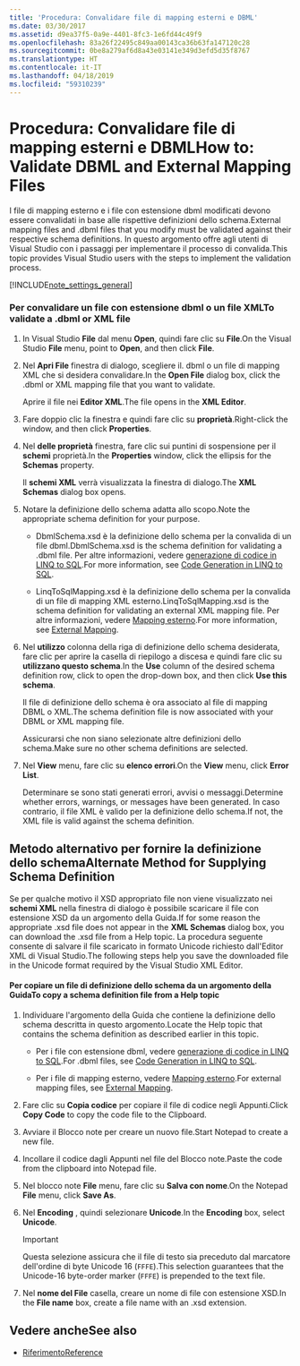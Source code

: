 ```yaml
---
title: 'Procedura: Convalidare file di mapping esterni e DBML'
ms.date: 03/30/2017
ms.assetid: d9ea37f5-0a9e-4401-8fc3-1e6fd44c49f9
ms.openlocfilehash: 83a26f22495c849aa00143ca36b63fa147120c28
ms.sourcegitcommit: 0be8a279af6d8a43e03141e349d3efd5d35f8767
ms.translationtype: HT
ms.contentlocale: it-IT
ms.lasthandoff: 04/18/2019
ms.locfileid: "59310239"
---
```

# <a name="how-to-validate-dbml-and-external-mapping-files"></a><span data-ttu-id="83d28-102">Procedura: Convalidare file di mapping esterni e DBML</span><span class="sxs-lookup"><span data-stu-id="83d28-102">How to: Validate DBML and External Mapping Files</span></span>
<span data-ttu-id="83d28-103">I file di mapping esterno e i file con estensione dbml modificati devono essere convalidati in base alle rispettive definizioni dello schema.</span><span class="sxs-lookup"><span data-stu-id="83d28-103">External mapping files and .dbml files that you modify must be validated against their respective schema definitions.</span></span> <span data-ttu-id="83d28-104">In questo argomento offre agli utenti di Visual Studio con i passaggi per implementare il processo di convalida.</span><span class="sxs-lookup"><span data-stu-id="83d28-104">This topic provides Visual Studio users with the steps to implement the validation process.</span></span>  
  
 [!INCLUDE[note_settings_general](../../../../../../includes/note-settings-general-md.md)]  
  
### <a name="to-validate-a-dbml-or-xml-file"></a><span data-ttu-id="83d28-105">Per convalidare un file con estensione dbml o un file XML</span><span class="sxs-lookup"><span data-stu-id="83d28-105">To validate a .dbml or XML file</span></span>  
  
1. <span data-ttu-id="83d28-106">In Visual Studio **File** dal menu **Open**, quindi fare clic su **File**.</span><span class="sxs-lookup"><span data-stu-id="83d28-106">On the Visual Studio **File** menu, point to **Open**, and then click **File**.</span></span>  
  
2. <span data-ttu-id="83d28-107">Nel **Apri File** finestra di dialogo, scegliere il. dbml o un file di mapping XML che si desidera convalidare.</span><span class="sxs-lookup"><span data-stu-id="83d28-107">In the **Open File** dialog box, click the .dbml or XML mapping file that you want to validate.</span></span>  
  
     <span data-ttu-id="83d28-108">Aprire il file nei **Editor XML**.</span><span class="sxs-lookup"><span data-stu-id="83d28-108">The file opens in the **XML Editor**.</span></span>  
  
3. <span data-ttu-id="83d28-109">Fare doppio clic la finestra e quindi fare clic su **proprietà**.</span><span class="sxs-lookup"><span data-stu-id="83d28-109">Right-click the window, and then click **Properties**.</span></span>  
  
4. <span data-ttu-id="83d28-110">Nel **delle proprietà** finestra, fare clic sui puntini di sospensione per il **schemi** proprietà.</span><span class="sxs-lookup"><span data-stu-id="83d28-110">In the **Properties** window, click the ellipsis for the **Schemas** property.</span></span>  
  
     <span data-ttu-id="83d28-111">Il **schemi XML** verrà visualizzata la finestra di dialogo.</span><span class="sxs-lookup"><span data-stu-id="83d28-111">The **XML Schemas** dialog box opens.</span></span>  
  
5. <span data-ttu-id="83d28-112">Notare la definizione dello schema adatta allo scopo.</span><span class="sxs-lookup"><span data-stu-id="83d28-112">Note the appropriate schema definition for your purpose.</span></span>  
  
    -   <span data-ttu-id="83d28-113">DbmlSchema.xsd è la definizione dello schema per la convalida di un file dbml.</span><span class="sxs-lookup"><span data-stu-id="83d28-113">DbmlSchema.xsd is the schema definition for validating a .dbml file.</span></span> <span data-ttu-id="83d28-114">Per altre informazioni, vedere [generazione di codice in LINQ to SQL](../../../../../../docs/framework/data/adonet/sql/linq/code-generation-in-linq-to-sql.md).</span><span class="sxs-lookup"><span data-stu-id="83d28-114">For more information, see [Code Generation in LINQ to SQL](../../../../../../docs/framework/data/adonet/sql/linq/code-generation-in-linq-to-sql.md).</span></span>  
  
    -   <span data-ttu-id="83d28-115">LinqToSqlMapping.xsd è la definizione dello schema per la convalida di un file di mapping XML esterno.</span><span class="sxs-lookup"><span data-stu-id="83d28-115">LinqToSqlMapping.xsd is the schema definition for validating an external XML mapping file.</span></span> <span data-ttu-id="83d28-116">Per altre informazioni, vedere [Mapping esterno](../../../../../../docs/framework/data/adonet/sql/linq/external-mapping.md).</span><span class="sxs-lookup"><span data-stu-id="83d28-116">For more information, see [External Mapping](../../../../../../docs/framework/data/adonet/sql/linq/external-mapping.md).</span></span>  
  
6. <span data-ttu-id="83d28-117">Nel **utilizzo** colonna della riga di definizione dello schema desiderata, fare clic per aprire la casella di riepilogo a discesa e quindi fare clic su **utilizzano questo schema**.</span><span class="sxs-lookup"><span data-stu-id="83d28-117">In the **Use** column of the desired schema definition row, click to open the drop-down box, and then click **Use this schema**.</span></span>  
  
     <span data-ttu-id="83d28-118">Il file di definizione dello schema è ora associato al file di mapping DBML o XML.</span><span class="sxs-lookup"><span data-stu-id="83d28-118">The schema definition file is now associated with your DBML or XML mapping file.</span></span>  
  
     <span data-ttu-id="83d28-119">Assicurarsi che non siano selezionate altre definizioni dello schema.</span><span class="sxs-lookup"><span data-stu-id="83d28-119">Make sure no other schema definitions are selected.</span></span>  
  
7. <span data-ttu-id="83d28-120">Nel **View** menu, fare clic su **elenco errori**.</span><span class="sxs-lookup"><span data-stu-id="83d28-120">On the **View** menu, click **Error List**.</span></span>  
  
     <span data-ttu-id="83d28-121">Determinare se sono stati generati errori, avvisi o messaggi.</span><span class="sxs-lookup"><span data-stu-id="83d28-121">Determine whether errors, warnings, or messages have been generated.</span></span> <span data-ttu-id="83d28-122">In caso contrario, il file XML è valido per la definizione dello schema.</span><span class="sxs-lookup"><span data-stu-id="83d28-122">If not, the XML file is valid against the schema definition.</span></span>  
  
## <a name="alternate-method-for-supplying-schema-definition"></a><span data-ttu-id="83d28-123">Metodo alternativo per fornire la definizione dello schema</span><span class="sxs-lookup"><span data-stu-id="83d28-123">Alternate Method for Supplying Schema Definition</span></span>  
 <span data-ttu-id="83d28-124">Se per qualche motivo il XSD appropriato file non viene visualizzato nei **schemi XML** nella finestra di dialogo è possibile scaricare il file con estensione XSD da un argomento della Guida.</span><span class="sxs-lookup"><span data-stu-id="83d28-124">If for some reason the appropriate .xsd file does not appear in the **XML Schemas** dialog box, you can download the .xsd file from a Help topic.</span></span> <span data-ttu-id="83d28-125">La procedura seguente consente di salvare il file scaricato in formato Unicode richiesto dall'Editor XML di Visual Studio.</span><span class="sxs-lookup"><span data-stu-id="83d28-125">The following steps help you save the downloaded file in the Unicode format required by the Visual Studio XML Editor.</span></span>  
  
#### <a name="to-copy-a-schema-definition-file-from-a-help-topic"></a><span data-ttu-id="83d28-126">Per copiare un file di definizione dello schema da un argomento della Guida</span><span class="sxs-lookup"><span data-stu-id="83d28-126">To copy a schema definition file from a Help topic</span></span>  
  
1. <span data-ttu-id="83d28-127">Individuare l'argomento della Guida che contiene la definizione dello schema descritta in questo argomento.</span><span class="sxs-lookup"><span data-stu-id="83d28-127">Locate the Help topic that contains the schema definition as described earlier in this topic.</span></span>  
  
    -   <span data-ttu-id="83d28-128">Per i file con estensione dbml, vedere [generazione di codice in LINQ to SQL](../../../../../../docs/framework/data/adonet/sql/linq/code-generation-in-linq-to-sql.md).</span><span class="sxs-lookup"><span data-stu-id="83d28-128">For .dbml files, see [Code Generation in LINQ to SQL](../../../../../../docs/framework/data/adonet/sql/linq/code-generation-in-linq-to-sql.md).</span></span>  
  
    -   <span data-ttu-id="83d28-129">Per i file di mapping esterno, vedere [Mapping esterno](../../../../../../docs/framework/data/adonet/sql/linq/external-mapping.md).</span><span class="sxs-lookup"><span data-stu-id="83d28-129">For external mapping files, see [External Mapping](../../../../../../docs/framework/data/adonet/sql/linq/external-mapping.md).</span></span>  
  
2. <span data-ttu-id="83d28-130">Fare clic su **Copia codice** per copiare il file di codice negli Appunti.</span><span class="sxs-lookup"><span data-stu-id="83d28-130">Click **Copy Code** to copy the code file to the Clipboard.</span></span>  
  
3. <span data-ttu-id="83d28-131">Avviare il Blocco note per creare un nuovo file.</span><span class="sxs-lookup"><span data-stu-id="83d28-131">Start Notepad to create a new file.</span></span>  
  
4. <span data-ttu-id="83d28-132">Incollare il codice dagli Appunti nel file del Blocco note.</span><span class="sxs-lookup"><span data-stu-id="83d28-132">Paste the code from the clipboard into Notepad file.</span></span>  
  
5. <span data-ttu-id="83d28-133">Nel blocco note **File** menu, fare clic su **Salva con nome**.</span><span class="sxs-lookup"><span data-stu-id="83d28-133">On the Notepad **File** menu, click **Save As**.</span></span>  
  
6. <span data-ttu-id="83d28-134">Nel **Encoding** , quindi selezionare **Unicode**.</span><span class="sxs-lookup"><span data-stu-id="83d28-134">In the **Encoding** box, select **Unicode**.</span></span>  
  
    > [!IMPORTANT]
    >  <span data-ttu-id="83d28-135">Questa selezione assicura che il file di testo sia preceduto dal marcatore dell'ordine di byte Unicode 16 (`FFFE`).</span><span class="sxs-lookup"><span data-stu-id="83d28-135">This selection guarantees that the Unicode-16 byte-order marker (`FFFE`) is prepended to the text file.</span></span>  
  
7. <span data-ttu-id="83d28-136">Nel **nome del File** casella, creare un nome di file con estensione XSD.</span><span class="sxs-lookup"><span data-stu-id="83d28-136">In the **File name** box, create a file name with an .xsd extension.</span></span>  
  
## <a name="see-also"></a><span data-ttu-id="83d28-137">Vedere anche</span><span class="sxs-lookup"><span data-stu-id="83d28-137">See also</span></span>

- [<span data-ttu-id="83d28-138">Riferimento</span><span class="sxs-lookup"><span data-stu-id="83d28-138">Reference</span></span>](../../../../../../docs/framework/data/adonet/sql/linq/reference.md)
